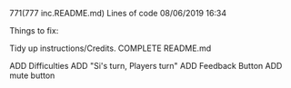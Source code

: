 771(777 inc.README.md) Lines of code 08/06/2019 16:34

Things to fix:

Tidy up instructions/Credits.
COMPLETE README.md


ADD Difficulties
ADD "Si's turn, Players turn"
ADD Feedback Button
ADD mute button